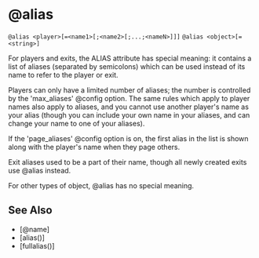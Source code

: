 # @alias
`@alias <player>[=<name1>[;<name2>[;...;<nameN>]]]`
`@alias <object>[=<string>]`

For players and exits, the ALIAS attribute has special meaning: it contains a list of aliases (separated by semicolons) which can be used instead of its name to refer to the player or exit.

Players can only have a limited number of aliases; the number is controlled by the 'max_aliases' @config option. The same rules which apply to player names also apply to aliases, and you cannot use another player's name as your alias (though you can include your own name in your aliases, and can change your name to one of your aliases).

If the 'page_aliases' @config option is on, the first alias in the list is shown along with the player's name when they page others.

Exit aliases used to be a part of their name, though all newly created exits use @alias instead.

For other types of object, @alias has no special meaning.


## See Also
- [@name]
- [alias()]
- [fullalias()]

